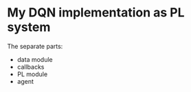 # My DQN implementation as PL system
The separate parts:
- data module
- callbacks
- PL module
- agent